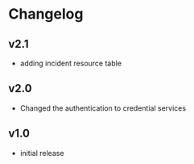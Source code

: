 # Changelog

## v2.1

- adding incident resource table

## v2.0

- Changed the authentication to credential services

## v1.0

- initial release

